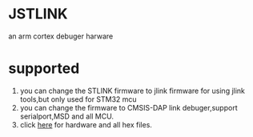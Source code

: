 # JSTLINK
an arm cortex debuger harware

# supported
1. you can change the STLINK firmware to jlink firmware for using jlink tools,but only used for STM32 mcu
2. you can change the firmware to CMSIS-DAP link debuger,support serialport,MSD and all MCU.
3. click [here](https://gitee.com/Pinno/JSTlinkHW) for hardware and all hex files.
